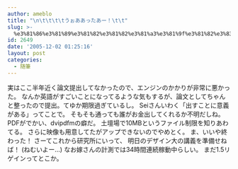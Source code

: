 ```yaml
---
author: ameblo
title: "\n\t\t\t\tうぉああったあー！\t\t"
slug: >-
  %e3%81%86%e3%81%89%e3%81%82%e3%81%82%e3%81%a3%e3%81%9f%e3%81%82%e3%83%bc%ef%bc%81
id: 2649
date: '2005-12-02 01:25:16'
layout: post
categories:
  - 随筆
---
```


実はここ半年近く論文提出してなかったので、エンジンのかかりが非常に悪かった。 なんか英語がすごいことになってるような気もするが、論文としてちゃんと整ったので提出。てゆか期限過ぎているし。 Seiさんいわく「出すことに意義がある」ってことで。 そもそも通っても誰がお金出してくれるか不明だしね。 PDFがでかい、dvipdfmの癖だ。 土壇場で10MBというファイル制限を知りあわてる。 さらに映像も用意してたがアップできないのでやめとく。 ま、いいや終わった！ さーてこれから研究所にいって、 明日のデザイン大の講義を準備せねば！ (ねむいよー…) なお嫁さんの計測では34時間連続稼動中らしい。 まだ1.5リゲインってとこか。